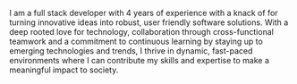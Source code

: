  I am a full stack developer with 4 years of experience with a knack of for turning innovative ideas into robust, user friendly software solutions. 
 With a deep rooted love for technology, collaboration through cross-functional teamwork  and a commitment to continuous learning by staying up
 to emerging technologies and trends, I thrive in dynamic, fast-paced environments where I can contribute my skills and expertise to make 
 a meaningful impact to society.
<!---
kanyijohn/kanyijohn is a ✨ special ✨ repository because its `README.md` (this file) appears on your GitHub profile.
You can click the Preview link to take a look at your changes.
--->
